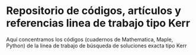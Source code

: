 # Repositorio de códigos, artículos y referencias linea de trabajo tipo Kerr
Aquí concentramos los códigos (cuadernos de Mathematica, Maple, Python) de la linea de trabajo de búsqueda de soluciones exacta tipo Kerr
